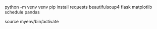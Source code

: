 python -m venv venv
pip install requests beautifulsoup4 flask matplotlib schedule pandas

source myenv/bin/activate
